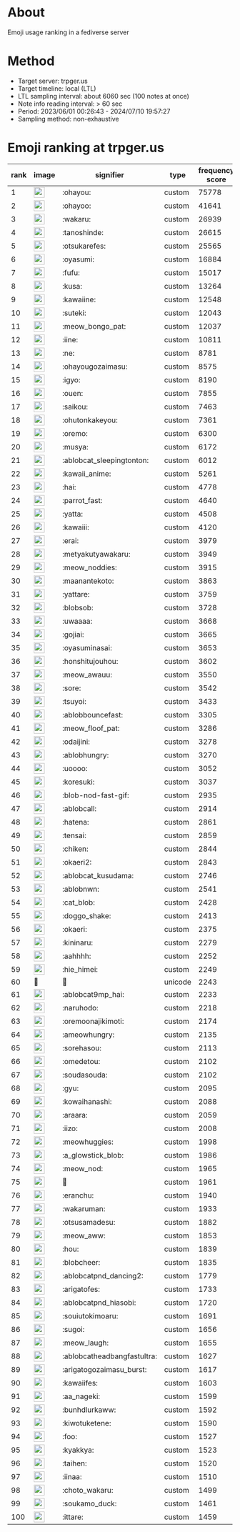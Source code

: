 # About
Emoji usage ranking in a fediverse server

# Method
- Target server: trpger.us
- Target timeline: local (LTL)
- LTL sampling interval: about 6060 sec (100 notes at once)
- Note info reading interval: > 60 sec
- Period: 2023/06/01 00:26:43 - 2024/07/10 19:57:27 
- Sampling method: non-exhaustive

# Emoji ranking at trpger.us

|rank|image|signifier|type|frequency score|
|----|----|----|----|----|
|1|<img height="24" src="https://trpger.us/emoji/ohayou.webp">|:ohayou:|custom|75778|
|2|<img height="24" src="https://trpger.us/emoji/ohayoo.webp">|:ohayoo:|custom|41641|
|3|<img height="24" src="https://trpger.us/emoji/wakaru.webp">|:wakaru:|custom|26939|
|4|<img height="24" src="https://trpger.us/emoji/tanoshinde.webp">|:tanoshinde:|custom|26615|
|5|<img height="24" src="https://trpger.us/emoji/otsukarefes.webp">|:otsukarefes:|custom|25565|
|6|<img height="24" src="https://trpger.us/emoji/oyasumi.webp">|:oyasumi:|custom|16884|
|7|<img height="24" src="https://trpger.us/emoji/fufu.webp">|:fufu:|custom|15017|
|8|<img height="24" src="https://trpger.us/emoji/kusa.webp">|:kusa:|custom|13264|
|9|<img height="24" src="https://trpger.us/emoji/kawaiine.webp">|:kawaiine:|custom|12548|
|10|<img height="24" src="https://trpger.us/emoji/suteki.webp">|:suteki:|custom|12043|
|11|<img height="24" src="https://trpger.us/emoji/meow_bongo_pat.webp">|:meow_bongo_pat:|custom|12037|
|12|<img height="24" src="https://trpger.us/emoji/iine.webp">|:iine:|custom|10811|
|13|<img height="24" src="https://trpger.us/emoji/ne.webp">|:ne:|custom|8781|
|14|<img height="24" src="https://trpger.us/emoji/ohayougozaimasu.webp">|:ohayougozaimasu:|custom|8575|
|15|<img height="24" src="https://trpger.us/emoji/igyo.webp">|:igyo:|custom|8190|
|16|<img height="24" src="https://trpger.us/emoji/ouen.webp">|:ouen:|custom|7855|
|17|<img height="24" src="https://trpger.us/emoji/saikou.webp">|:saikou:|custom|7463|
|18|<img height="24" src="https://trpger.us/emoji/ohutonkakeyou.webp">|:ohutonkakeyou:|custom|7361|
|19|<img height="24" src="https://trpger.us/emoji/oremo.webp">|:oremo:|custom|6300|
|20|<img height="24" src="https://trpger.us/emoji/musya.webp">|:musya:|custom|6172|
|21|<img height="24" src="https://trpger.us/emoji/ablobcat_sleepingtonton.webp">|:ablobcat_sleepingtonton:|custom|6012|
|22|<img height="24" src="https://trpger.us/emoji/kawaii_anime.webp">|:kawaii_anime:|custom|5261|
|23|<img height="24" src="https://trpger.us/emoji/hai.webp">|:hai:|custom|4778|
|24|<img height="24" src="https://trpger.us/emoji/parrot_fast.webp">|:parrot_fast:|custom|4640|
|25|<img height="24" src="https://trpger.us/emoji/yatta.webp">|:yatta:|custom|4508|
|26|<img height="24" src="https://trpger.us/emoji/kawaiii.webp">|:kawaiii:|custom|4120|
|27|<img height="24" src="https://trpger.us/emoji/erai.webp">|:erai:|custom|3979|
|28|<img height="24" src="https://trpger.us/emoji/metyakutyawakaru.webp">|:metyakutyawakaru:|custom|3949|
|29|<img height="24" src="https://trpger.us/emoji/meow_noddies.webp">|:meow_noddies:|custom|3915|
|30|<img height="24" src="https://trpger.us/emoji/maanantekoto.webp">|:maanantekoto:|custom|3863|
|31|<img height="24" src="https://trpger.us/emoji/yattare.webp">|:yattare:|custom|3759|
|32|<img height="24" src="https://trpger.us/emoji/blobsob.webp">|:blobsob:|custom|3728|
|33|<img height="24" src="https://trpger.us/emoji/uwaaaa.webp">|:uwaaaa:|custom|3668|
|34|<img height="24" src="https://trpger.us/emoji/gojiai.webp">|:gojiai:|custom|3665|
|35|<img height="24" src="https://trpger.us/emoji/oyasuminasai.webp">|:oyasuminasai:|custom|3653|
|36|<img height="24" src="https://trpger.us/emoji/honshitujouhou.webp">|:honshitujouhou:|custom|3602|
|37|<img height="24" src="https://trpger.us/emoji/meow_awauu.webp">|:meow_awauu:|custom|3550|
|38|<img height="24" src="https://trpger.us/emoji/sore.webp">|:sore:|custom|3542|
|39|<img height="24" src="https://trpger.us/emoji/tsuyoi.webp">|:tsuyoi:|custom|3433|
|40|<img height="24" src="https://trpger.us/emoji/ablobbouncefast.webp">|:ablobbouncefast:|custom|3305|
|41|<img height="24" src="https://trpger.us/emoji/meow_floof_pat.webp">|:meow_floof_pat:|custom|3286|
|42|<img height="24" src="https://trpger.us/emoji/odaijini.webp">|:odaijini:|custom|3278|
|43|<img height="24" src="https://trpger.us/emoji/ablobhungry.webp">|:ablobhungry:|custom|3270|
|44|<img height="24" src="https://trpger.us/emoji/uoooo.webp">|:uoooo:|custom|3052|
|45|<img height="24" src="https://trpger.us/emoji/koresuki.webp">|:koresuki:|custom|3037|
|46|<img height="24" src="https://trpger.us/emoji/blob-nod-fast-gif.webp">|:blob-nod-fast-gif:|custom|2935|
|47|<img height="24" src="https://trpger.us/emoji/ablobcall.webp">|:ablobcall:|custom|2914|
|48|<img height="24" src="https://trpger.us/emoji/hatena.webp">|:hatena:|custom|2861|
|49|<img height="24" src="https://trpger.us/emoji/tensai.webp">|:tensai:|custom|2859|
|50|<img height="24" src="https://trpger.us/emoji/chiken.webp">|:chiken:|custom|2844|
|51|<img height="24" src="https://trpger.us/emoji/okaeri2.webp">|:okaeri2:|custom|2843|
|52|<img height="24" src="https://trpger.us/emoji/ablobcat_kusudama.webp">|:ablobcat_kusudama:|custom|2746|
|53|<img height="24" src="https://trpger.us/emoji/ablobnwn.webp">|:ablobnwn:|custom|2541|
|54|<img height="24" src="https://trpger.us/emoji/cat_blob.webp">|:cat_blob:|custom|2428|
|55|<img height="24" src="https://trpger.us/emoji/doggo_shake.webp">|:doggo_shake:|custom|2413|
|56|<img height="24" src="https://trpger.us/emoji/okaeri.webp">|:okaeri:|custom|2375|
|57|<img height="24" src="https://trpger.us/emoji/kininaru.webp">|:kininaru:|custom|2279|
|58|<img height="24" src="https://trpger.us/emoji/aahhhh.webp">|:aahhhh:|custom|2252|
|59|<img height="24" src="https://trpger.us/emoji/hie_himei.webp">|:hie_himei:|custom|2249|
|60|🍮|🍮|unicode|2243|
|61|<img height="24" src="https://trpger.us/emoji/ablobcat9mp_hai.webp">|:ablobcat9mp_hai:|custom|2233|
|62|<img height="24" src="https://trpger.us/emoji/naruhodo.webp">|:naruhodo:|custom|2218|
|63|<img height="24" src="https://trpger.us/emoji/oremoonajikimoti.webp">|:oremoonajikimoti:|custom|2174|
|64|<img height="24" src="https://trpger.us/emoji/ameowhungry.webp">|:ameowhungry:|custom|2135|
|65|<img height="24" src="https://trpger.us/emoji/sorehasou.webp">|:sorehasou:|custom|2113|
|66|<img height="24" src="https://trpger.us/emoji/omedetou.webp">|:omedetou:|custom|2102|
|67|<img height="24" src="https://trpger.us/emoji/soudasouda.webp">|:soudasouda:|custom|2102|
|68|<img height="24" src="https://trpger.us/emoji/gyu.webp">|:gyu:|custom|2095|
|69|<img height="24" src="https://trpger.us/emoji/kowaihanashi.webp">|:kowaihanashi:|custom|2088|
|70|<img height="24" src="https://trpger.us/emoji/araara.webp">|:araara:|custom|2059|
|71|<img height="24" src="https://trpger.us/emoji/iizo.webp">|:iizo:|custom|2008|
|72|<img height="24" src="https://trpger.us/emoji/meowhuggies.webp">|:meowhuggies:|custom|1998|
|73|<img height="24" src="https://trpger.us/emoji/a_glowstick_blob.webp">|:a_glowstick_blob:|custom|1986|
|74|<img height="24" src="https://trpger.us/emoji/meow_nod.webp">|:meow_nod:|custom|1965|
|75|<img height="24" src="https://trpger.us/emoji/birthday.webp">|:birthday:|custom|1961|
|76|<img height="24" src="https://trpger.us/emoji/eranchu.webp">|:eranchu:|custom|1940|
|77|<img height="24" src="https://trpger.us/emoji/wakaruman.webp">|:wakaruman:|custom|1933|
|78|<img height="24" src="https://trpger.us/emoji/otsusamadesu.webp">|:otsusamadesu:|custom|1882|
|79|<img height="24" src="https://trpger.us/emoji/meow_aww.webp">|:meow_aww:|custom|1853|
|80|<img height="24" src="https://trpger.us/emoji/hou.webp">|:hou:|custom|1839|
|81|<img height="24" src="https://trpger.us/emoji/blobcheer.webp">|:blobcheer:|custom|1835|
|82|<img height="24" src="https://trpger.us/emoji/ablobcatpnd_dancing2.webp">|:ablobcatpnd_dancing2:|custom|1779|
|83|<img height="24" src="https://trpger.us/emoji/arigatofes.webp">|:arigatofes:|custom|1733|
|84|<img height="24" src="https://trpger.us/emoji/ablobcatpnd_hiasobi.webp">|:ablobcatpnd_hiasobi:|custom|1720|
|85|<img height="24" src="https://trpger.us/emoji/souiutokimoaru.webp">|:souiutokimoaru:|custom|1691|
|86|<img height="24" src="https://trpger.us/emoji/sugoi.webp">|:sugoi:|custom|1656|
|87|<img height="24" src="https://trpger.us/emoji/meow_laugh.webp">|:meow_laugh:|custom|1655|
|88|<img height="24" src="https://trpger.us/emoji/ablobcatheadbangfastultra.webp">|:ablobcatheadbangfastultra:|custom|1627|
|89|<img height="24" src="https://trpger.us/emoji/arigatogozaimasu_burst.webp">|:arigatogozaimasu_burst:|custom|1617|
|90|<img height="24" src="https://trpger.us/emoji/kawaiifes.webp">|:kawaiifes:|custom|1603|
|91|<img height="24" src="https://trpger.us/emoji/aa_nageki.webp">|:aa_nageki:|custom|1599|
|92|<img height="24" src="https://trpger.us/emoji/bunhdlurkaww.webp">|:bunhdlurkaww:|custom|1592|
|93|<img height="24" src="https://trpger.us/emoji/kiwotuketene.webp">|:kiwotuketene:|custom|1590|
|94|<img height="24" src="https://trpger.us/emoji/foo.webp">|:foo:|custom|1527|
|95|<img height="24" src="https://trpger.us/emoji/kyakkya.webp">|:kyakkya:|custom|1523|
|96|<img height="24" src="https://trpger.us/emoji/taihen.webp">|:taihen:|custom|1520|
|97|<img height="24" src="https://trpger.us/emoji/iinaa.webp">|:iinaa:|custom|1510|
|98|<img height="24" src="https://trpger.us/emoji/choto_wakaru.webp">|:choto_wakaru:|custom|1499|
|99|<img height="24" src="https://trpger.us/emoji/soukamo_duck.webp">|:soukamo_duck:|custom|1461|
|100|<img height="24" src="https://trpger.us/emoji/ittare.webp">|:ittare:|custom|1459|
